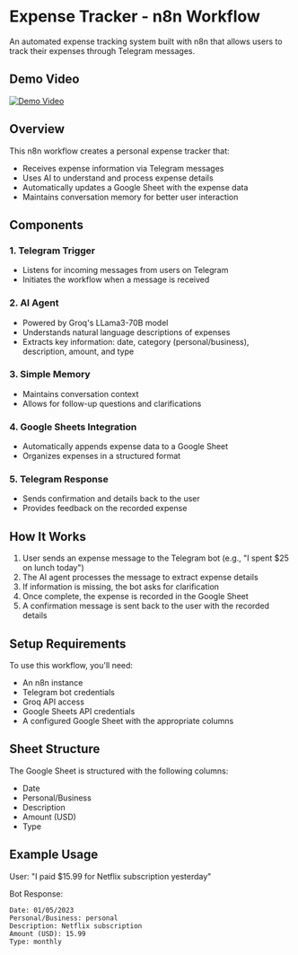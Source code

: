 # Expense Tracker - n8n Workflow

An automated expense tracking system built with n8n that allows users to track their expenses through Telegram messages.

## Demo Video


[![Demo Video](https://img.youtube.com/vi/R_rpVs98ohc/maxresdefault.jpg)](https://youtu.be/R_rpVs98ohc?si=K4jiL96eNHjbOoMw)

## Overview

This n8n workflow creates a personal expense tracker that:
- Receives expense information via Telegram messages
- Uses AI to understand and process expense details
- Automatically updates a Google Sheet with the expense data
- Maintains conversation memory for better user interaction

## Components

### 1. Telegram Trigger
- Listens for incoming messages from users on Telegram
- Initiates the workflow when a message is received

### 2. AI Agent
- Powered by Groq's LLama3-70B model
- Understands natural language descriptions of expenses
- Extracts key information: date, category (personal/business), description, amount, and type

### 3. Simple Memory
- Maintains conversation context
- Allows for follow-up questions and clarifications

### 4. Google Sheets Integration
- Automatically appends expense data to a Google Sheet
- Organizes expenses in a structured format

### 5. Telegram Response
- Sends confirmation and details back to the user
- Provides feedback on the recorded expense

## How It Works

1. User sends an expense message to the Telegram bot (e.g., "I spent $25 on lunch today")
2. The AI agent processes the message to extract expense details
3. If information is missing, the bot asks for clarification
4. Once complete, the expense is recorded in the Google Sheet
5. A confirmation message is sent back to the user with the recorded details

## Setup Requirements

To use this workflow, you'll need:
- An n8n instance
- Telegram bot credentials
- Groq API access
- Google Sheets API credentials
- A configured Google Sheet with the appropriate columns

## Sheet Structure

The Google Sheet is structured with the following columns:
- Date
- Personal/Business
- Description
- Amount (USD)
- Type

## Example Usage

User: "I paid $15.99 for Netflix subscription yesterday"

Bot Response:
```
Date: 01/05/2023
Personal/Business: personal
Description: Netflix subscription
Amount (USD): 15.99
Type: monthly
```